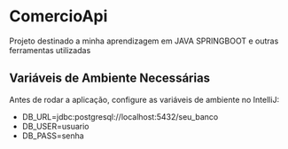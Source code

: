 # ComercioApi
Projeto destinado a minha aprendizagem em JAVA SPRINGBOOT e outras ferramentas utilizadas

## Variáveis de Ambiente Necessárias

Antes de rodar a aplicação, configure as variáveis de ambiente no IntelliJ:

- DB_URL=jdbc:postgresql://localhost:5432/seu_banco
- DB_USER=usuario
- DB_PASS=senha
